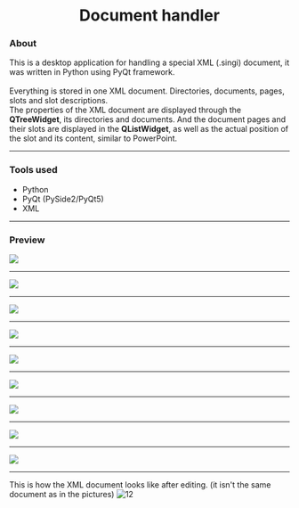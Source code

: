 <h1 align="center">Document handler</h1>

### About
This is a desktop application for handling a special XML (.singi) document, it was written in Python using PyQt framework.
<br><br>
Everything is stored in one XML document. Directories, documents, pages, slots and slot descriptions.
<br>
The properties of the XML document are displayed through the **QTreeWidget**, its directories and documents. And the document pages and their slots are displayed in the **QListWidget**, as well as the actual position of the slot and its content, similar to PowerPoint.
<br><hr>
### Tools used
- Python
- PyQt (PySide2/PyQt5)
- XML

<hr>

### Preview
<kbd><img src="https://user-images.githubusercontent.com/87083680/193348142-20f42de0-b48b-4d03-a35a-4a895d1657b9.png"></kbd><hr>
<kbd><img src="https://user-images.githubusercontent.com/87083680/193348143-39fe0d1c-574c-4f9d-ab6b-a33fc570f3b8.png"></kbd><hr>
<kbd><img src="https://user-images.githubusercontent.com/87083680/193348145-73424d4d-b29d-4f0f-abe7-9b5638fb71b3.png"></kbd><hr>
<kbd><img src="https://user-images.githubusercontent.com/87083680/193348153-a77e5c4f-a273-4ce6-96a0-1de65928568b.png"></kbd><hr>
<kbd><img src="https://user-images.githubusercontent.com/87083680/193348156-b09d7483-35f3-46fb-9897-a142071b18da.png"></kbd><hr>
<kbd><img src="https://user-images.githubusercontent.com/87083680/193348157-7f735ac5-4da9-4625-a072-42e03e239bfc.png"></kbd><hr>
<kbd><img src="https://user-images.githubusercontent.com/87083680/193348159-f34a141e-38e8-4a0f-84d5-20830f63b0b4.png"></kbd><hr>
<kbd><img src="https://user-images.githubusercontent.com/87083680/193348130-d4fade54-402b-4d0b-8fab-825a3f46dc16.png"></kbd><hr>
<kbd><img src="https://user-images.githubusercontent.com/87083680/193348136-e9ad969f-9f97-472e-b92b-853c796ddaeb.png"></kbd><hr>

This is how the XML document looks like after editing. (it isn't the same document as in the pictures)
![12](https://user-images.githubusercontent.com/87083680/193348139-33e840cd-93e5-4bab-b815-be97c0547a7e.png)
